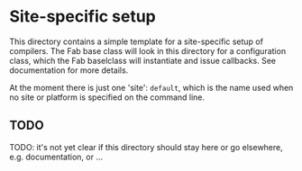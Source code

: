 # Site-specific setup

This directory contains a simple template for a site-specific setup
of compilers. The Fab base class will look in this directory for
a configuration class, which the Fab baselclass will instantiate
and issue callbacks. See documentation for more details.

At the moment there is just one 'site': ``default``, which is the name
used when no site or platform is specified on the command line.

## TODO

TODO: it's not yet clear if this directory should stay here or go
elsewhere, e.g. documentation, or ...
